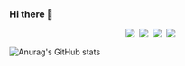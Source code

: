 ### Hi there 👋

<p align="center">
  <img src="https://img.shields.io/badge/Javascript-F7DF1E?style=flat-square&logo=Javascript&logoColor=white"/>&nbsp 
  <img src="https://img.shields.io/badge/React-61DAFB?style=flat-square&logo=React&logoColor=white"/>&nbsp
  <img src="https://img.shields.io/badge/StyledComponents-DB7093?style=flat-square&logo=styled-components&logoColor=white"/>&nbsp
  <img src="https://img.shields.io/badge/Java-007396?style=flat-square&logo=Java&logoColor=white"/>&nbsp 
  
  ![Anurag's GitHub stats](https://github-readme-stats.vercel.app/api?username=taebong1012&hide=contribs&theme=vue)
</p>



<!--   <img src="https://img.shields.io/badge/Redux-764ABC?style=flat-square&logo=Redux&logoColor=white"/>&nbsp -->

<!--
**taebong1012/taebong1012** is a ✨ _special_ ✨ repository because its `README.md` (this file) appears on your GitHub profile.

Here are some ideas to get you started:

- 🔭 I’m currently working on ...
- 🌱 I’m currently learning ...
- 👯 I’m looking to collaborate on ...
- 🤔 I’m looking for help with ...
- 💬 Ask me about ...
- 📫 How to reach me: ...
- 😄 Pronouns: ...
- ⚡ Fun fact: ...
-->
